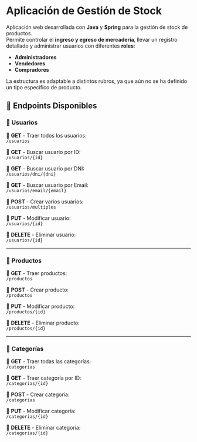 # Aplicación de Gestión de Stock

Aplicación web desarrollada con **Java** y **Spring** para la gestión de stock de productos.  
Permite controlar el **ingreso y egreso de mercadería**, llevar un registro detallado y administrar usuarios con diferentes **roles**:  
- **Administradores**  
- **Vendedores**  
- **Compradores**  

La estructura es adaptable a distintos rubros, ya que aún no se ha definido un tipo específico de producto.  

## 🚀 Endpoints Disponibles  

### 🔹 Usuarios  

📌 **GET** - Traer todos los usuarios:  
`/usuarios`  

📌 **GET** - Buscar usuario por ID:  
`/usuarios/{id}`  

📌 **GET** - Buscar usuario por DNI:  
`/usuarios/dni/{dni}`  

📌 **GET** - Buscar usuario por Email:  
`/usuarios/email/{email}`  

📌 **POST** - Crear varios usuarios:  
`/usuarios/multiples`  

📌 **PUT** - Modificar usuario:  
`/usuarios/{id}`  

📌 **DELETE** - Eliminar usuario:  
`/usuarios/{id}`  

---

### 🔹 Productos  

📌 **GET** - Traer productos:  
`/productos`  

📌 **POST** - Crear producto:  
`/productos`  

📌 **PUT** - Modificar producto:  
`/productos/{id}`  

📌 **DELETE** - Eliminar producto:  
`/productos/{id}`  

---

### 🔹 Categorías  

📌 **GET** - Traer todas las categorías:  
`/categorias`  

📌 **GET** - Traer categoría por ID:  
`/categorias/{id}`  

📌 **POST** - Crear categoría:  
`/categorias`  

📌 **PUT** - Modificar categoría:  
`/categorias/{id}`  

📌 **DELETE** - Eliminar categoría:  
`/categorias/{id}`  

